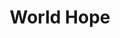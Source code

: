 ---
pid: rs102
title: World Hope
location_transcription: ATL
coordinates: "[-84.391927730164, 33.744843617391]"
zipcode: '19135'
gen_neighborhood: Northeast Philadelphia
neighborhood: Tacony
outside_phl: 
age: '28'
age_range: 20-29
instagram: 
image_file_name: rs_102.jpg
proposal_transcription: This state is being subjected to inhuman justice. Maybe if
  one helping hand can lend itself it can save [or hold] Soviet Union.
topic: Inclusivity,Inequality,Social Justice,Unity
topic_summary: 0, 0, 0, 0
type: Other No Form
keywords_other: 
credit: A. Smith
image_labels: 
twitter: 
facebook: 
permalink: "/monuments/rs102/"
layout: item-page
---